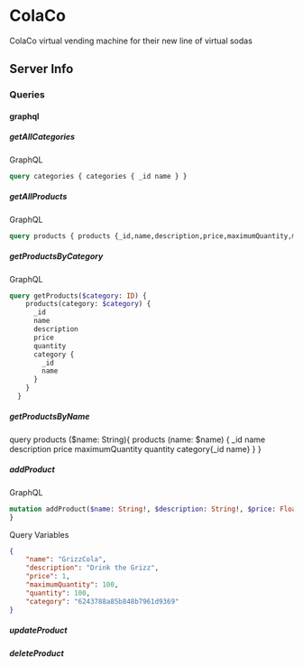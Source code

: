 # ColaCo
ColaCo virtual vending machine for their new line of virtual sodas

## Server Info
### Queries
#### graphql

##### getAllCategories

GraphQL
```GraphQL
query categories { categories { _id name } }
```

##### getAllProducts

GraphQL
```GraphQL
query products { products {_id,name,description,price,maximumQuantity,maximumQuantity,category{_id,name}} }
```

##### getProductsByCategory

GraphQL
```GraphQL
query getProducts($category: ID) {
    products(category: $category) {
      _id
      name
      description
      price
      quantity
      category {
        _id
        name
      }
    }
  }
```

##### getProductsByName

query products ($name: String){ products (name: $name) { _id name description price maximumQuantity quantity category{_id name} } }

##### addProduct

GraphQL
```GraphQL
mutation addProduct($name: String!, $description: String!, $price: Float!, $maximumQuantity: Int!, $quantity: Int!, $category: ID!) { addProduct(name: $name, description: $description, price: $price, maximumQuantity: $maximumQuantity, quantity: $quantity, category: $category) {_id,name,description,price,maximumQuantity,maximumQuantity,category{_id,name}}
}
```

Query Variables
```JSON
{
	"name": "GrizzCola",
	"description": "Drink the Grizz",
	"price": 1,
	"maximumQuantity": 100,
	"quantity": 100,
	"category": "6243788a85b848b7961d9369"
}
```

##### updateProduct
##### deleteProduct

